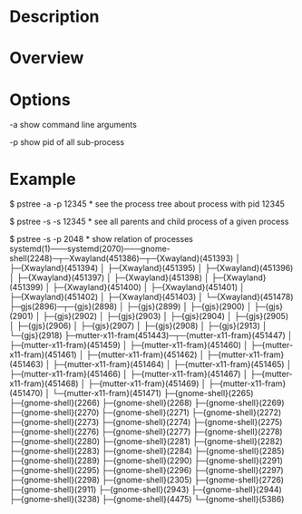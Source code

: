 # Description

# Overview

# Options
-a
    show command line arguments

-p
    show pid of all sub-process

# Example
$ pstree -a -p 12345
    * see the process tree about process with pid 12345

$ pstree -s -s 12345
    * see all parents and child process of a given process

$ pstree -s -p 2048
    * show relation of processes
    systemd(1)───systemd(2070)───gnome-shell(2248)─┬─Xwayland(451386)─┬─{Xwayland}(451393)
                                               │                  ├─{Xwayland}(451394)
                                               │                  ├─{Xwayland}(451395)
                                               │                  ├─{Xwayland}(451396)
                                               │                  ├─{Xwayland}(451397)
                                               │                  ├─{Xwayland}(451398)
                                               │                  ├─{Xwayland}(451399)
                                               │                  ├─{Xwayland}(451400)
                                               │                  ├─{Xwayland}(451401)
                                               │                  ├─{Xwayland}(451402)
                                               │                  ├─{Xwayland}(451403)
                                               │                  └─{Xwayland}(451478)
                                               ├─gjs(2896)─┬─{gjs}(2898)
                                               │           ├─{gjs}(2899)
                                               │           ├─{gjs}(2900)
                                               │           ├─{gjs}(2901)
                                               │           ├─{gjs}(2902)
                                               │           ├─{gjs}(2903)
                                               │           ├─{gjs}(2904)
                                               │           ├─{gjs}(2905)
                                               │           ├─{gjs}(2906)
                                               │           ├─{gjs}(2907)
                                               │           ├─{gjs}(2908)
                                               │           ├─{gjs}(2913)
                                               │           └─{gjs}(2918)
                                               ├─mutter-x11-fram(451443)─┬─{mutter-x11-fram}(451447)
                                               │                         ├─{mutter-x11-fram}(451459)
                                               │                         ├─{mutter-x11-fram}(451460)
                                               │                         ├─{mutter-x11-fram}(451461)
                                               │                         ├─{mutter-x11-fram}(451462)
                                               │                         ├─{mutter-x11-fram}(451463)
                                               │                         ├─{mutter-x11-fram}(451464)
                                               │                         ├─{mutter-x11-fram}(451465)
                                               │                         ├─{mutter-x11-fram}(451466)
                                               │                         ├─{mutter-x11-fram}(451467)
                                               │                         ├─{mutter-x11-fram}(451468)
                                               │                         ├─{mutter-x11-fram}(451469)
                                               │                         ├─{mutter-x11-fram}(451470)
                                               │                         └─{mutter-x11-fram}(451471)
                                               ├─{gnome-shell}(2265)
                                               ├─{gnome-shell}(2266)
                                               ├─{gnome-shell}(2268)
                                               ├─{gnome-shell}(2269)
                                               ├─{gnome-shell}(2270)
                                               ├─{gnome-shell}(2271)
                                               ├─{gnome-shell}(2272)
                                               ├─{gnome-shell}(2273)
                                               ├─{gnome-shell}(2274)
                                               ├─{gnome-shell}(2275)
                                               ├─{gnome-shell}(2276)
                                               ├─{gnome-shell}(2277)
                                               ├─{gnome-shell}(2278)
                                               ├─{gnome-shell}(2280)
                                               ├─{gnome-shell}(2281)
                                               ├─{gnome-shell}(2282)
                                               ├─{gnome-shell}(2283)
                                               ├─{gnome-shell}(2284)
                                               ├─{gnome-shell}(2285)
                                               ├─{gnome-shell}(2289)
                                               ├─{gnome-shell}(2290)
                                               ├─{gnome-shell}(2291)
                                               ├─{gnome-shell}(2295)
                                               ├─{gnome-shell}(2296)
                                               ├─{gnome-shell}(2297)
                                               ├─{gnome-shell}(2298)
                                               ├─{gnome-shell}(2305)
                                               ├─{gnome-shell}(2726)
                                               ├─{gnome-shell}(2911)
                                               ├─{gnome-shell}(2943)
                                               ├─{gnome-shell}(2944)
                                               ├─{gnome-shell}(3238)
                                               ├─{gnome-shell}(4475)
                                               └─{gnome-shell}(5386)
